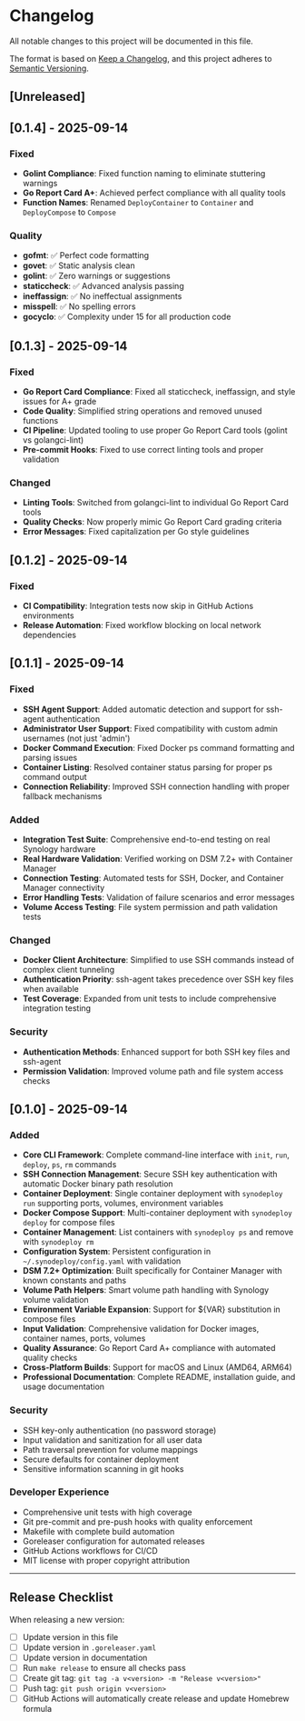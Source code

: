 # Changelog

All notable changes to this project will be documented in this file.

The format is based on [Keep a Changelog](https://keepachangelog.com/en/1.0.0/),
and this project adheres to [Semantic Versioning](https://semver.org/spec/v2.0.0.html).

## [Unreleased]

## [0.1.4] - 2025-09-14

### Fixed
- **Golint Compliance**: Fixed function naming to eliminate stuttering warnings
- **Go Report Card A+**: Achieved perfect compliance with all quality tools
- **Function Names**: Renamed `DeployContainer` to `Container` and `DeployCompose` to `Compose`

### Quality
- **gofmt**: ✅ Perfect code formatting
- **govet**: ✅ Static analysis clean
- **golint**: ✅ Zero warnings or suggestions
- **staticcheck**: ✅ Advanced analysis passing
- **ineffassign**: ✅ No ineffectual assignments
- **misspell**: ✅ No spelling errors
- **gocyclo**: ✅ Complexity under 15 for all production code

## [0.1.3] - 2025-09-14

### Fixed
- **Go Report Card Compliance**: Fixed all staticcheck, ineffassign, and style issues for A+ grade
- **Code Quality**: Simplified string operations and removed unused functions
- **CI Pipeline**: Updated tooling to use proper Go Report Card tools (golint vs golangci-lint)
- **Pre-commit Hooks**: Fixed to use correct linting tools and proper validation

### Changed
- **Linting Tools**: Switched from golangci-lint to individual Go Report Card tools
- **Quality Checks**: Now properly mimic Go Report Card grading criteria
- **Error Messages**: Fixed capitalization per Go style guidelines

## [0.1.2] - 2025-09-14

### Fixed
- **CI Compatibility**: Integration tests now skip in GitHub Actions environments
- **Release Automation**: Fixed workflow blocking on local network dependencies

## [0.1.1] - 2025-09-14

### Fixed
- **SSH Agent Support**: Added automatic detection and support for ssh-agent authentication
- **Administrator User Support**: Fixed compatibility with custom admin usernames (not just 'admin')
- **Docker Command Execution**: Fixed Docker ps command formatting and parsing issues
- **Container Listing**: Resolved container status parsing for proper ps command output
- **Connection Reliability**: Improved SSH connection handling with proper fallback mechanisms

### Added
- **Integration Test Suite**: Comprehensive end-to-end testing on real Synology hardware
- **Real Hardware Validation**: Verified working on DSM 7.2+ with Container Manager
- **Connection Testing**: Automated tests for SSH, Docker, and Container Manager connectivity
- **Error Handling Tests**: Validation of failure scenarios and error messages
- **Volume Access Testing**: File system permission and path validation tests

### Changed
- **Docker Client Architecture**: Simplified to use SSH commands instead of complex client tunneling
- **Authentication Priority**: ssh-agent takes precedence over SSH key files when available
- **Test Coverage**: Expanded from unit tests to include comprehensive integration testing

### Security
- **Authentication Methods**: Enhanced support for both SSH key files and ssh-agent
- **Permission Validation**: Improved volume path and file system access checks

## [0.1.0] - 2025-09-14

### Added
- **Core CLI Framework**: Complete command-line interface with `init`, `run`, `deploy`, `ps`, `rm` commands
- **SSH Connection Management**: Secure SSH key authentication with automatic Docker binary path resolution
- **Container Deployment**: Single container deployment with `synodeploy run` supporting ports, volumes, environment variables
- **Docker Compose Support**: Multi-container deployment with `synodeploy deploy` for compose files
- **Container Management**: List containers with `synodeploy ps` and remove with `synodeploy rm`
- **Configuration System**: Persistent configuration in `~/.synodeploy/config.yaml` with validation
- **DSM 7.2+ Optimization**: Built specifically for Container Manager with known constants and paths
- **Volume Path Helpers**: Smart volume path handling with Synology volume validation
- **Environment Variable Expansion**: Support for ${VAR} substitution in compose files
- **Input Validation**: Comprehensive validation for Docker images, container names, ports, volumes
- **Quality Assurance**: Go Report Card A+ compliance with automated quality checks
- **Cross-Platform Builds**: Support for macOS and Linux (AMD64, ARM64)
- **Professional Documentation**: Complete README, installation guide, and usage documentation

### Security
- SSH key-only authentication (no password storage)
- Input validation and sanitization for all user data
- Path traversal prevention for volume mappings
- Secure defaults for container deployment
- Sensitive information scanning in git hooks

### Developer Experience
- Comprehensive unit tests with high coverage
- Git pre-commit and pre-push hooks with quality enforcement
- Makefile with complete build automation
- Goreleaser configuration for automated releases
- GitHub Actions workflows for CI/CD
- MIT license with proper copyright attribution

---

## Release Checklist

When releasing a new version:

- [ ] Update version in this file
- [ ] Update version in `.goreleaser.yaml`
- [ ] Update version in documentation
- [ ] Run `make release` to ensure all checks pass
- [ ] Create git tag: `git tag -a v<version> -m "Release v<version>"`
- [ ] Push tag: `git push origin v<version>`
- [ ] GitHub Actions will automatically create release and update Homebrew formula
